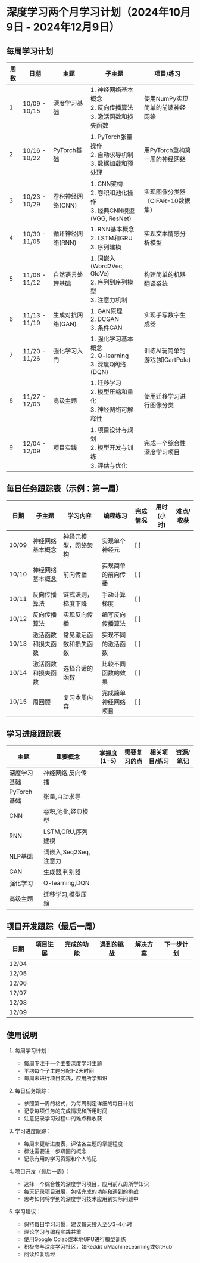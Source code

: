 # 深度学习两个月学习计划（2024年10月9日 - 2024年12月9日）

## 每周学习计划

| 周数 | 日期          | 主题              | 子主题                                                       | 项目/练习                        |
| ---- | ------------- | ----------------- | ------------------------------------------------------------ | -------------------------------- |
| 1    | 10/09 - 10/15 | 深度学习基础      | 1. 神经网络基本概念<br>2. 反向传播算法<br>3. 激活函数和损失函数 | 使用NumPy实现简单的前馈神经网络  |
| 2    | 10/16 - 10/22 | PyTorch基础       | 1. PyTorch张量操作<br>2. 自动求导机制<br>3. 数据加载和预处理 | 用PyTorch重构第一周的神经网络    |
| 3    | 10/23 - 10/29 | 卷积神经网络(CNN) | 1. CNN架构<br>2. 卷积和池化操作<br>3. 经典CNN模型(VGG, ResNet) | 实现图像分类器（CIFAR-10数据集） |
| 4    | 10/30 - 11/05 | 循环神经网络(RNN) | 1. RNN基本概念<br>2. LSTM和GRU<br>3. 序列建模                | 实现文本情感分析模型             |
| 5    | 11/06 - 11/12 | 自然语言处理基础  | 1. 词嵌入(Word2Vec, GloVe)<br>2. 序列到序列模型<br>3. 注意力机制 | 构建简单的机器翻译系统           |
| 6    | 11/13 - 11/19 | 生成对抗网络(GAN) | 1. GAN原理<br>2. DCGAN<br>3. 条件GAN                         | 实现手写数字生成器               |
| 7    | 11/20 - 11/26 | 强化学习入门      | 1. 强化学习基本概念<br>2. Q-learning<br>3. 深度Q网络(DQN)    | 训练AI玩简单的游戏(如CartPole)   |
| 8    | 11/27 - 12/03 | 高级主题          | 1. 迁移学习<br>2. 模型压缩和量化<br>3. 神经网络可解释性      | 使用迁移学习进行图像分类         |
| 9    | 12/04 - 12/09 | 项目实践          | 1. 项目设计与规划<br>2. 模型开发与训练<br>3. 评估与优化      | 完成一个综合性深度学习项目       |

## 每日任务跟踪表（示例：第一周）

| 日期  | 子主题             | 学习内容               | 编程练习             | 完成情况 | 用时(小时) | 难点/收获 |
| ----- | ------------------ | ---------------------- | -------------------- | -------- | ---------- | --------- |
| 10/09 | 神经网络基本概念   | 神经元模型，网络架构   | 实现单个神经元       | [ ]      |            |           |
| 10/10 | 神经网络基本概念   | 前向传播               | 实现简单的前向传播   | [ ]      |            |           |
| 10/11 | 反向传播算法       | 链式法则，梯度下降     | 手动计算梯度         | [ ]      |            |           |
| 10/12 | 反向传播算法       | 实现反向传播           | 编写反向传播算法     | [ ]      |            |           |
| 10/13 | 激活函数和损失函数 | 常见激活函数和损失函数 | 实现不同的激活函数   | [ ]      |            |           |
| 10/14 | 激活函数和损失函数 | 选择合适的函数         | 比较不同函数的效果   | [ ]      |            |           |
| 10/15 | 周回顾             | 复习本周内容           | 完成简单神经网络项目 | [ ]      |            |           |

## 学习进度跟踪表

| 主题         | 重要概念              | 掌握度(1-5) | 需要复习的点 | 相关项目/练习 | 资源/笔记 |
| ------------ | --------------------- | ----------- | ------------ | ------------- | --------- |
| 深度学习基础 | 神经网络,反向传播     |             |              |               |           |
| PyTorch基础  | 张量,自动求导         |             |              |               |           |
| CNN          | 卷积,池化,经典模型    |             |              |               |           |
| RNN          | LSTM,GRU,序列建模     |             |              |               |           |
| NLP基础      | 词嵌入,Seq2Seq,注意力 |             |              |               |           |
| GAN          | 生成器,判别器         |             |              |               |           |
| 强化学习     | Q-learning,DQN        |             |              |               |           |
| 高级主题     | 迁移学习,模型压缩     |             |              |               |           |

## 项目开发跟踪（最后一周）

| 日期  | 项目进展 | 完成的功能 | 遇到的挑战 | 解决方案 | 下一步计划 |
| ----- | -------- | ---------- | ---------- | -------- | ---------- |
| 12/04 |          |            |            |          |            |
| 12/05 |          |            |            |          |            |
| 12/06 |          |            |            |          |            |
| 12/07 |          |            |            |          |            |
| 12/08 |          |            |            |          |            |
| 12/09 |          |            |            |          |            |

## 使用说明

1. 每周学习计划：
   - 每周专注于一个主要深度学习主题
   - 平均每个子主题分配1-2天时间
   - 每周末进行项目实践，应用所学知识

2. 每日任务跟踪：
   - 参照第一周的格式，为每周制定详细的每日计划
   - 记录每项任务的完成情况和所用时间
   - 注意记录学习过程中的难点和收获

3. 学习进度跟踪：
   - 每周末更新进度表，评估各主题的掌握程度
   - 标注需要进一步巩固的概念
   - 记录有用的学习资源和个人笔记

4. 项目开发（最后一周）：
   - 选择一个综合性的深度学习项目，应用前八周所学知识
   - 每天记录项目进展，包括完成的功能和遇到的挑战
   - 思考如何将学到的深度学习技术应用到实际问题中

5. 学习建议：
   - 保持每日学习习惯，建议每天投入至少3-4小时
   - 理论学习与编程实践并重
   - 使用Google Colab或本地GPU进行模型训练
   - 积极参与深度学习社区，如Reddit r/MachineLearning或GitHub
   - 阅读和复现经
